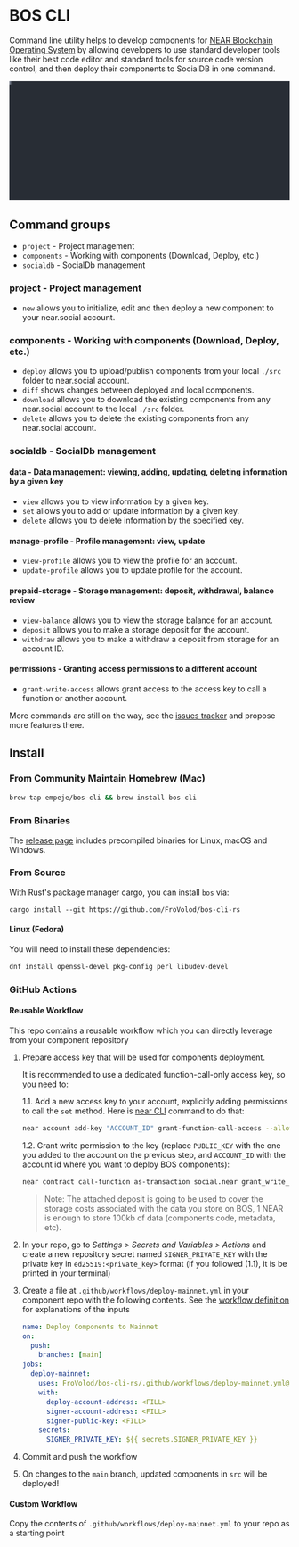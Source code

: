 # BOS CLI

Command line utility helps to develop components for [NEAR Blockchain Operating System](https://near.org/blog/near-announces-the-blockchain-operating-system/) by allowing developers to use standard developer tools like their best code editor and standard tools for source code version control, and then deploy their components to SocialDB in one command.

<p>
  <img src="docs/media/new-project.svg" alt="" width="1200">
</p>

## Command groups

- `project`     -   Project management
- `components`  -   Working with components (Download, Deploy, etc.)
- `socialdb`    -   SocialDb management

### project     -   Project management

- `new` allows you to initialize, edit and then deploy a new component to your near.social account.

### components  -   Working with components (Download, Deploy, etc.)

- `deploy` allows you to upload/publish components from your local `./src` folder to near.social account.
- `diff` shows changes between deployed and local components.
- `download` allows you to download the existing components from any near.social account to the local `./src` folder.
- `delete` allows you to delete the existing components from any near.social account.

### socialdb    -   SocialDb management

#### data              -   Data management: viewing, adding, updating, deleting information by a given key

- `view` allows you to view information by a given key.
- `set` allows you to add or update information by a given key.
- `delete` allows you to delete information by the specified key.

#### manage-profile    -   Profile management: view, update

- `view-profile` allows you to view the profile for an account.
- `update-profile` allows you to update profile for the account.

#### prepaid-storage   -   Storage management: deposit, withdrawal, balance review

- `view-balance` allows you to view the storage balance for an account.
- `deposit` allows you to make a storage deposit for the account.
- `withdraw` allows you to make a withdraw a deposit from storage for an account ID.

#### permissions       -   Granting access permissions to a different account

- `grant-write-access` allows grant access to the access key to call a function or another account.

More commands are still on the way, see the [issues tracker](https://github.com/FroVolod/bos-cli-rs/issues) and propose more features there.

## Install

### From Community Maintain Homebrew (Mac)

```bash
brew tap empeje/bos-cli && brew install bos-cli
```

### From Binaries

The [release page](https://github.com/FroVolod/bos-cli-rs/releases) includes precompiled binaries for Linux, macOS and Windows.

### From Source

With Rust's package manager cargo, you can install `bos` via:

```
cargo install --git https://github.com/FroVolod/bos-cli-rs
```

#### Linux (Fedora)

You will need to install these dependencies:

```bash
dnf install openssl-devel pkg-config perl libudev-devel
```

### GitHub Actions

#### Reusable Workflow

This repo contains a reusable workflow which you can directly leverage from your component repository

1. Prepare access key that will be used for components deployment.

   It is recommended to use a dedicated function-call-only access key, so you need to:

   1.1. Add a new access key to your account, explicitly adding permissions to call the `set` method. Here is [near CLI](https://near.cli.rs) command to do that:

   ```bash
   near account add-key "ACCOUNT_ID" grant-function-call-access --allowance '1 NEAR' --receiver-account-id social.near --method-names 'set' autogenerate-new-keypair print-to-terminal network-config mainnet
   ```
   1.2. Grant write permission to the key (replace `PUBLIC_KEY` with the one you added to the account on the previous step, and `ACCOUNT_ID` with the account id where you want to deploy BOS components):

   ```bash
   near contract call-function as-transaction social.near grant_write_permission json-args '{"public_key": "PUBLIC_KEY", "keys": ["ACCOUNT_ID/widget"]}' prepaid-gas '100.000 TeraGas' attached-deposit '1 NEAR' sign-as "ACCOUNT_ID" network-config mainnet
   ```

   > Note: The attached deposit is going to be used to cover the storage costs associated with the data you store on BOS, 1 NEAR is enough to store 100kb of data (components code, metadata, etc).
   
2. In your repo, go to _Settings > Secrets and Variables > Actions_ and create a new repository secret named `SIGNER_PRIVATE_KEY` with the private key in `ed25519:<private_key>` format (if you followed (1.1), it is be printed in your terminal)
3. Create a file at `.github/workflows/deploy-mainnet.yml` in your component repo with the following contents.
   See the [workflow definition](./github/workflows/deploy-mainnet.yml) for explanations of the inputs

    ```yml
    name: Deploy Components to Mainnet
    on:
      push:
        branches: [main]
    jobs:
      deploy-mainnet:
        uses: FroVolod/bos-cli-rs/.github/workflows/deploy-mainnet.yml@master
        with:
          deploy-account-address: <FILL>
          signer-account-address: <FILL>
          signer-public-key: <FILL>
        secrets:
          SIGNER_PRIVATE_KEY: ${{ secrets.SIGNER_PRIVATE_KEY }}
    ```

4. Commit and push the workflow
5. On changes to the `main` branch, updated components in `src` will be deployed!

#### Custom Workflow

Copy the contents of `.github/workflows/deploy-mainnet.yml` to your repo as a starting point
